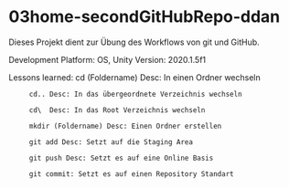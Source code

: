 # 03home-secondGitHubRepo-ddan

Dieses Projekt dient zur Übung des Workflows von git 
        und GitHub.

Development Platform: OS, Unity Version: 2020.1.5f1

Lessons learned: cd (Foldername) Desc: In einen Ordner wechseln

		 cd.. Desc: In das übergeordnete Verzeichnis wechseln
		
		 cd\  Desc: In das Root Verzeichnis wechseln

		 mkdir (Foldername) Desc: Einen Ordner erstellen

		 git add Desc: Setzt auf die Staging Area

		 git push Desc: Setzt es auf eine Online Basis

		 git commit: Setzt es auf einen Repository Standart

		 